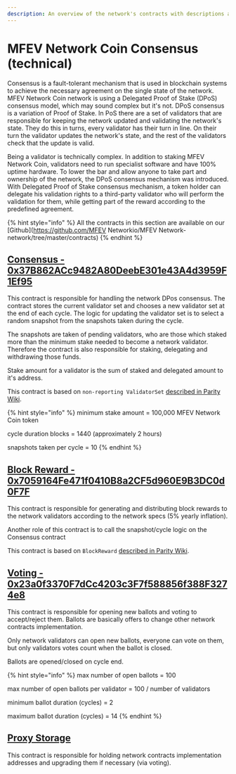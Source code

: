 ```yaml
---
description: An overview of the network's contracts with descriptions and links
---
```


# MFEV Network Coin Consensus \(technical\)

Consensus is a fault-tolerant mechanism that is used in blockchain systems to achieve the necessary agreement on the single state of the network. MFEV Network Coin network is using a Delegated Proof of Stake \(DPoS\) consensus model, which may sound complex but it's not. DPoS consensus is a variation of Proof of Stake. In PoS there are a set of validators that are responsible for keeping the network updated and validating the network's state. They do this in turns, every validator has their turn in line. On their turn the validator updates the network's state, and the rest of the validators check that the update is valid.

Being a validator is technically complex. In addition to staking MFEV Network Coin, validators need to run specialist software and have 100% uptime hardware. To lower the bar and allow anyone to take part and ownership of the network, the DPoS consensus mechanism was introduced. With Delegated Proof of Stake consensus mechanism, a token holder can delegate his validation rights to a third-party validator who will perform the validation for them, while getting part of the reward according to the predefined agreement.

{% hint style="info" %}
All the contracts in this section are available on our [Github](https://github.com/MFEV Networkio/MFEV Network-network/tree/master/contracts)
{% endhint %}

## [Consensus - 0x37B862ACc9482A80DeebE301e43A4d3959F1Ef95](https://mediablock.ai/address/0x37B862ACc9482A80DeebE301e43A4d3959F1Ef95)

This contract is responsible for handling the network DPos consensus. The contract stores the current validator set and chooses a new validator set at the end of each cycle. The logic for updating the validator set is to select a random snapshot from the snapshots taken during the cycle.

The snapshots are taken of pending validators, who are those which staked more than the minimum stake needed to become a network validator. Therefore the contract is also responsible for staking, delegating and withdrawing those funds.

Stake amount for a validator is the sum of staked and delegated amount to it's address.

This contract is based on `non-reporting ValidatorSet` [described in Parity Wiki](https://wiki.parity.io/Validator-Set.html#non-reporting-contract).

{% hint style="info" %}
minimum stake amount = 100,000 MFEV Network Coin token

cycle duration blocks = 1440 \(approximately 2 hours\)

snapshots taken per cycle = 10
{% endhint %}

## [Block Reward - 0x7059164Fe471f0410B8a2CF5d960E9B3DC0d0F7F](https://mediablock.ai/address/0x7059164Fe471f0410B8a2CF5d960E9B3DC0d0F7F)

This contract is responsible for generating and distributing block rewards to the network validators according to the network specs \(5% yearly inflation\).

Another role of this contract is to call the snapshot/cycle logic on the Consensus contract

This contract is based on `BlockReward` [described in Parity Wiki](https://wiki.parity.io/Block-Reward-Contract).

## [Voting - 0x23a0f3370F7dCc4203c3F7f588856f388F3274e8](https://mediablock.ai/address/0x23a0f3370F7dCc4203c3F7f588856f388F3274e8)

This contract is responsible for opening new ballots and voting to accept/reject them. Ballots are basically offers to change other network contracts implementation.

Only network validators can open new ballots, everyone can vote on them, but only validators votes count when the ballot is closed.

Ballots are opened/closed on cycle end.

{% hint style="info" %}
max number of open ballots = 100

max number of open ballots per validator = 100 / number of validators

minimum ballot duration \(cycles\) = 2

maximum ballot duration \(cycles\) = 14
{% endhint %}

## [Proxy Storage](https://mediablock.ai/address/0x258aAF236D185119e363b941d232F76bDbe9B61D)

This contract is responsible for holding network contracts implementation addresses and upgrading them if necessary \(via voting\).
